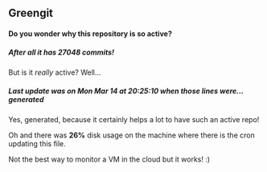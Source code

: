 ## Greengit

#### Do you wonder why this repository is so active?

##### After all it has 27048 commits!

But is it *really* active? Well...

##### Last update was on Mon Mar 14 at 20:25:10 when those lines were... generated

Yes, generated, because it certainly helps a lot to have such an active repo!

Oh and there was **26%** disk usage on the machine
where there is the cron updating this file.

Not the best way to monitor a VM in the cloud but it works! :)
